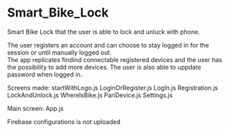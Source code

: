 # Smart_Bike_Lock

Smart Bike Lock that the user is able to lock and unluck with phone. 

The user registers an account and can choose to stay logged in for the session or until manually logged out.  
The app replicates findind connectable registered devices and the user has the possibility to add more devices. 
The user is also able to uppdate password when logged in.

Screens made:
startWithLogo.js
LoginOrRegister.js
LogIn.js
Registration.js
LockAndUnlock.js
WhereIsBike.js
PariDevice.js
Settings.js

Main screen:
App.js

Firebase configurations is not uploaded